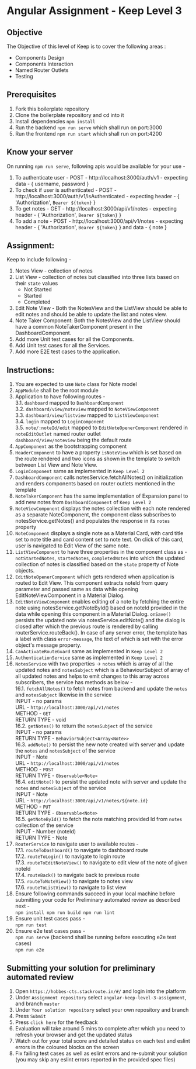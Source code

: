 # Angular Assignment - Keep	Level 3

## Objective 

The Objective of this level of Keep is to cover the following areas :  

- Components Design  
- Components Interaction  
- Named Router Outlets  
- Testing  

## Prerequisites

1. Fork this boilerplate repository  
2. Clone the boilerplate repository and cd into it  
3. Install dependencies `npm install`  
4. Run the backend `npm run serve`  which shall run on port:3000  
5. Run the frontend `npm run start` which shall run on port:4200 

## Know your server  

On running `npm run serve`, following apis would be available for your use -  
1. To authenticate user - POST - http://localhost:3000/auth/v1 - expecting data - { username, password }  
2. To check if user is authenticated - POST - http://localhost:3000/auth/v1/isAuthenticated - expecting header - { 'Authorization', `Bearer ${token}` }  
3. To get notes - GET - http://localhost:3000/api/v1/notes - expecting header - { 'Authorization', `Bearer ${token}` }  
4. To add a note - POST - http://localhost:3000/api/v1/notes - expecting header - { 'Authorization', `Bearer ${token}` } and data - { note } 


## Assignment:	
	
Keep to include following -  
1. Notes View - collection of notes  
2. List View - collection of notes but classified into three lists based on their `state` values  
	- Not Started  
	- Started  
	- Completed  
3. Edit Note View - Both the NotesView and the ListView should be able to edit notes and should be able to update the list and notes view.  
4. Note Taker Component: Both the NotesView and the ListView should have a common NoteTakerComponent present in the DashboardComponent.  
5. Add more Unit test cases for all the Components.  
6. Add Unit test cases for all the Services.  
7. Add more E2E test cases to the application.    

## Instructions:  

1. You are expected to use `Note` class for Note model  
2. `AppModule` shall be the root module  
3. Application to have following routes -  
	3.1. `dashboard` mapped to `DashboardComponent`  
	3.2. `dashboard/view/noteview` mapped to `NoteViewComponent`  
	3.3. `dashboard/view/listview` mapped to `ListViewComponent`  
	3.4. `login` mapped to `LoginComponent`  
	3.5. `note/:noteId/edit` mapped to `EditNoteOpenerComponent` rendered in `noteEditOutlet` named router outlet  
	`dashboard/view/noteview` being the default route  
4. `AppComponent` as the bootstrapping component  
5. `HeaderComponent` to have a property `isNoteView` which is set based on the route rendered and two icons as shown in the template to switch between List View and Note View.  
6. `LoginComponent` same as implemented in `Keep Level 2`  
7. `DashboardComponent` calls notesService.fetchAllNotes() on initialization and renders components based on router outlets mentioned in the template  
8. `NoteTakerComponent` has the same implementation of Expansion panel to add new notes from `DashboardComponent` of `Keep Level 2`  
9. `NoteViewComponent` displays the notes collection with each note rendered as a separate NoteComponent, the component class subscribes to notesService.getNotes() and populates the response in its `notes` property  
10. `NoteComponent` displays a single note as a Material Card, with card title set to note title and card content set to note text. On click of this card, user is navigated to Edit View of the same note.  
11. `ListViewComponent` to have three properties in the component class as - `notStartedNotes`, `startedNotes`, `completedNotes` into which the updated collection of notes is classified based on the `state` property of Note objects.  
12. `EditNoteOpenerComponent` which gets rendered when application is routed to Edit View. This component extracts noteId from query parameter and passed same as data while opening EditNoteViewComponent in a Material Dialog.  
13. `EditNoteViewComponent` enables editing of a note by fetching the entire note using notesService.getNoteById() based on noteId provided in the data while opening this component in a Material Dialog. `onSave()` persists the updated note via notesService.editNote() and the dialog is closed after which the previous route is rendered by calling routerService.routeBack(). In case of any server error, the template has a label with class `error-message`, the text of which is set with the error object's message property.  
14. `CanActivateRouteGuard` same as implemented in `Keep Level 2`  
15. `AuthenticationService` same as implemented in `Keep Level 2`  
16. `NotesService` with two properties -> `notes` which is array of all the updated notes and `notesSubject` which is a BehaviourSubject of array of all updated notes and helps to emit changes to this array across subscribers, the service has methods as below -  
	16.1. `fetchAllNotes()` to fetch notes from backend and update the `notes` and `notesSubject` likewise in the service  
		INPUT - no params  
		URL - `http://localhost:3000/api/v1/notes`  
		METHOD - `GET`  
		RETURN TYPE - void  
	16.2. `getNotes()` to return the `notesSubject` of the service  
		INPUT - no params  
		RETURN TYPE - `BehaviorSubject<Array<Note>>`  
	16.3. `addNote()` to persist the new note created with server and update the `notes` and `notesSubject` of the service  
		INPUT - Note  
		URL - `http://localhost:3000/api/v1/notes`  
		METHOD - `POST`  
		RETURN TYPE - `Observable<Note>`  
	16.4. `editNote()` to persist the updated note with server and update the `notes` and `notesSubject` of the service  
		INPUT - Note  
		URL - `http://localhost:3000/api/v1/notes/${note.id}`  
		METHOD - `PUT`  
		RETURN TYPE - `Observable<Note>`  
	16.5. `getNoteById()` to fetch the note matching provided Id from `notes` collection of the service  
		INPUT - Number (noteId)  
		RETURN TYPE - Note  
17. `RouterService` to navigate user to available routes -  
	17.1. `routeToDashboard()` to navigate to dashboard route  
	17.2. `routeToLogin()` to navigate to login route  
	17.3. `routeToEditNoteView()` to navigate to edit view of the note of given noteId  
	17.4. `routeBack()` to navigate back to previous route  
	17.5. `routeToNoteView()` to navigate to notes view  
	17.6. `routeToListView()` to navigate to list view  
18. Ensure following commands succeed in your local machine before submitting your code for Preliminary automated review as described next -  
`npm install
npm run build
npm run lint
`
19. Ensure unit test cases pass -  
`npm run test
`
20. Ensure e2e test cases pass -  
`npm run serve` (backend shall be running before executing e2e test cases)  
`npm run e2e`

## Submitting your solution for preliminary automated review  
1. Open `https://hobbes-cts.stackroute.in/#/` and login into the platform  
2. Under `Assignment repository` select `angular-keep-level-3-assignment`, and branch `master`  
3. Under `Your solution repository` select your own repository and branch
4. Press `Submit`  
5. Press `click here` for the feedback  
6. Evaluation will take around 5 mins to complete after which you need to refresh your browser and get the updated status  
7. Watch out for your total score and detailed status on each test and eslint errors in the coloured blocks on the screen  
8. Fix failing test cases as well as eslint errors and re-submit your solution (you may skip any eslint errors reported in the provided spec files)  